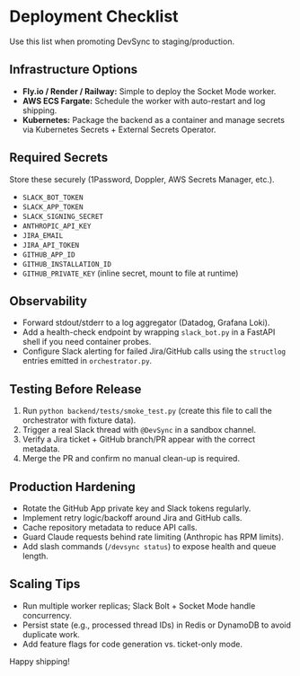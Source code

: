 # Deployment Checklist

Use this list when promoting DevSync to staging/production.

## Infrastructure Options

- **Fly.io / Render / Railway:** Simple to deploy the Socket Mode worker.
- **AWS ECS Fargate:** Schedule the worker with auto-restart and log shipping.
- **Kubernetes:** Package the backend as a container and manage secrets via
  Kubernetes Secrets + External Secrets Operator.

## Required Secrets

Store these securely (1Password, Doppler, AWS Secrets Manager, etc.).

- `SLACK_BOT_TOKEN`
- `SLACK_APP_TOKEN`
- `SLACK_SIGNING_SECRET`
- `ANTHROPIC_API_KEY`
- `JIRA_EMAIL`
- `JIRA_API_TOKEN`
- `GITHUB_APP_ID`
- `GITHUB_INSTALLATION_ID`
- `GITHUB_PRIVATE_KEY` (inline secret, mount to file at runtime)

## Observability

- Forward stdout/stderr to a log aggregator (Datadog, Grafana Loki).
- Add a health-check endpoint by wrapping `slack_bot.py` in a FastAPI shell if you
  need container probes.
- Configure Slack alerting for failed Jira/GitHub calls using the `structlog`
  entries emitted in `orchestrator.py`.

## Testing Before Release

1. Run `python backend/tests/smoke_test.py` (create this file to call the
   orchestrator with fixture data).
2. Trigger a real Slack thread with `@DevSync` in a sandbox channel.
3. Verify a Jira ticket + GitHub branch/PR appear with the correct metadata.
4. Merge the PR and confirm no manual clean-up is required.

## Production Hardening

- Rotate the GitHub App private key and Slack tokens regularly.
- Implement retry logic/backoff around Jira and GitHub calls.
- Cache repository metadata to reduce API calls.
- Guard Claude requests behind rate limiting (Anthropic has RPM limits).
- Add slash commands (`/devsync status`) to expose health and queue length.

## Scaling Tips

- Run multiple worker replicas; Slack Bolt + Socket Mode handle concurrency.
- Persist state (e.g., processed thread IDs) in Redis or DynamoDB to avoid
  duplicate work.
- Add feature flags for code generation vs. ticket-only mode.

Happy shipping!
